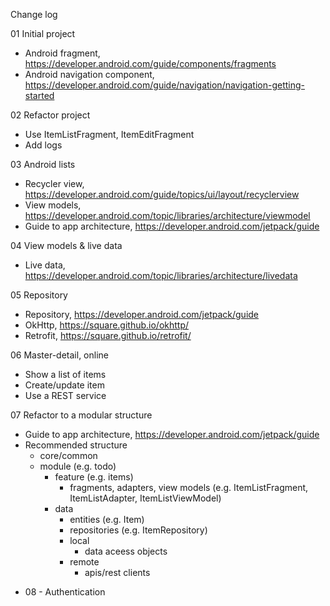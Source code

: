 Change log

01 Initial project

  - Android fragment, https://developer.android.com/guide/components/fragments
  - Android navigation component, https://developer.android.com/guide/navigation/navigation-getting-started

02 Refactor project

  - Use ItemListFragment, ItemEditFragment
  - Add logs

03 Android lists

  - Recycler view, https://developer.android.com/guide/topics/ui/layout/recyclerview
  - View models, https://developer.android.com/topic/libraries/architecture/viewmodel
  - Guide to app architecture, https://developer.android.com/jetpack/guide

04 View models & live data

  - Live data, https://developer.android.com/topic/libraries/architecture/livedata

05 Repository

  - Repository, https://developer.android.com/jetpack/guide
  - OkHttp, https://square.github.io/okhttp/
  - Retrofit, https://square.github.io/retrofit/

06 Master-detail, online

  - Show a list of items
  - Create/update item
  - Use a REST service

07 Refactor to a modular structure

  - Guide to app architecture, https://developer.android.com/jetpack/guide
  - Recommended structure
    - core/common
    - module (e.g. todo)
      - feature (e.g. items)
        - fragments, adapters, view models (e.g. ItemListFragment, ItemListAdapter, ItemListViewModel)
      - data
        - entities (e.g. Item)
        - repositories (e.g. ItemRepository)
        - local
          - data aceess objects
        - remote
          - apis/rest clients

* 08 - Authentication
